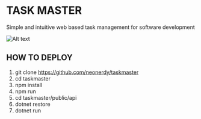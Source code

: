 # TASK MASTER

Simple and intuitive web based task management for software development


![Alt text](https://github.com/neonerdy/taskmaster/blob/master/dashboard.JPG, "Dashboard")

## HOW TO DEPLOY

1. git clone https://github.com/neonerdy/taskmaster
2. cd taskmaster
3. npm install
4. npm run
5. cd taskmaster/public/api
6. dotnet restore
7. dotnet run



